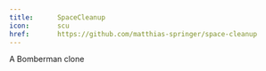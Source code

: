 ```yaml
---
title:      SpaceCleanup
icon:       scu
href:       https://github.com/matthias-springer/space-cleanup
---
```

A Bomberman clone
